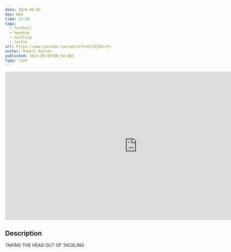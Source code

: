 ```yaml
---
date: 2024-06-05
day: Wed
time: 12:50
tags:
  - football
  - headsup
  - tackling
  - tackle
url: https://www.youtube.com/watch?v=kLldjE6vvFs
author: Robert Ruston
published: 2014-08-08T06:54:40Z
type: link
---
```



<iframe width="854" height="480" src="https://www.youtube.com/embed/kLldjE6vvFs" frameborder="0" allowfullscreen></iframe>

## Description
TAKING THE HEAD OUT OF TACKLING